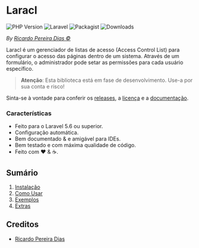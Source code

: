 # Laracl

![PHP Version](https://img.shields.io/packagist/php-v/plexi/laracl.svg)
![Laravel](https://img.shields.io/badge/laravel-5.6-red.svg?style=flat)
![Packagist](https://img.shields.io/packagist/v/plexi/laracl.svg)
![Downloads](https://img.shields.io/packagist/dm/plexi/laracl.svg)


*By [Ricardo Pereira Dias &copy;](https://github.com/rpdesignerfly)*

Laracl é um gerenciador de listas de acesso (Access Control List) para configurar o acesso das páginas dentro de um sistema.
Através de um formulário, o administrador pode setar as permissões para cada usuário específico.

> **Atenção**:
> Esta biblioteca está em fase de desenvolvimento. Use-a por sua conta e risco!

Sinta-se à vontade para conferir os [releases](https://github.com/rpdesignerfly/laracl/releases), a [licença](license.md) e a [documentação](https://rpdesignerfly.github.io/laracl).

### Características

  * Feito para o Laravel 5.6 ou superior.
  * Configuração automática.
  * Bem documentado &amp; e amigável para IDEs.
  * Bem testado e com máxima qualidade de código.
  * Feito com :heart: &amp; :coffee:.

## Sumário

  1. [Instalação](docs/01-Installation.md)
  2. [Como Usar](docs/02-Usage.md)
  3. [Exemplos](docs/03-Examples.md)
  4. [Extras](docs/04-Extras.md)
  

## Creditos

- [Ricardo Pereira Dias](https://github.com/rpdesignerfly)
